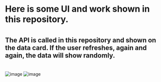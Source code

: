 # Here is some UI and work shown in this repository.
#
## The API is called in this repository and shown on the data card. If the user refreshes, again and again, the data will show randomly.
#
![image](https://github.com/DeveloperOmarFaruk/JS-RandomUser/assets/75971859/4df4a003-e542-43ee-bafc-3484361488e4)
![image](https://github.com/DeveloperOmarFaruk/JS-RandomUser/assets/75971859/2d709a30-ce19-4760-b9d9-9a780333e8e5)
